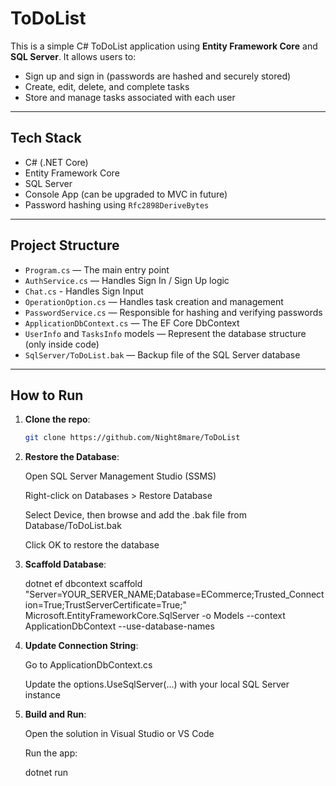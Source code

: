 # ToDoList

This is a simple C# ToDoList application using **Entity Framework Core** and **SQL Server**. It allows users to:
- Sign up and sign in (passwords are hashed and securely stored)
- Create, edit, delete, and complete tasks
- Store and manage tasks associated with each user
---
## Tech Stack

- C# (.NET Core)
- Entity Framework Core
- SQL Server
- Console App (can be upgraded to MVC in future)
- Password hashing using `Rfc2898DeriveBytes`

---

## Project Structure

- `Program.cs` — The main entry point
- `AuthService.cs` — Handles Sign In / Sign Up logic
- `Chat.cs` - Handles Sign Input
- `OperationOption.cs` — Handles task creation and management
- `PasswordService.cs` — Responsible for hashing and verifying passwords
- `ApplicationDbContext.cs` — The EF Core DbContext
- `UserInfo` and `TasksInfo` models — Represent the database structure (only inside code)
- `SqlServer/ToDoList.bak` — Backup file of the SQL Server database

---

## How to Run

1. **Clone the repo**:
   ```bash
   git clone https://github.com/Night8mare/ToDoList

2. **Restore the Database**:

    Open SQL Server Management Studio (SSMS)

    Right-click on Databases > Restore Database

    Select Device, then browse and add the .bak file from Database/ToDoList.bak

    Click OK to restore the database

3. **Scaffold Database**:

   dotnet ef dbcontext scaffold "Server=YOUR_SERVER_NAME;Database=ECommerce;Trusted_Connection=True;TrustServerCertificate=True;" Microsoft.EntityFrameworkCore.SqlServer -o Models --context ApplicationDbContext --use-database-names

5. **Update Connection String**:

    Go to ApplicationDbContext.cs

    Update the options.UseSqlServer(...) with your local SQL Server instance

6. **Build and Run**:

    Open the solution in Visual Studio or VS Code

    Run the app:

    dotnet run
